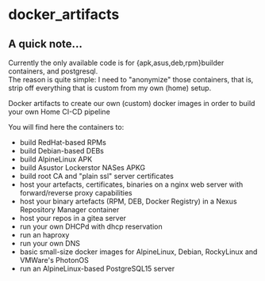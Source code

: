 <H1>docker_artifacts</H1>

<H2>A quick note...</H2>
Currently the only available code is for {apk,asus,deb,rpm}builder containers, and postgresql.<br>
The reason is quite simple: I need to "anonymize" those containers, that is, strip off everything that is custom from my own (home) setup.<br>




Docker artifacts to create our own (custom) docker images in order to build your own Home CI-CD pipeline

You will find here the containers to:
- build RedHat-based RPMs
- build Debian-based DEBs
- build AlpineLinux APK
- build Asustor Lockerstor NASes APKG
- build root CA and "plain ssl" server certificates
- host your artefacts, certificates, binaries on a nginx web server with forward/reverse proxy capabilities
- host your binary artefacts (RPM, DEB, Docker Registry) in a Nexus Repository Manager container
- host your repos in a gitea server
- run your own DHCPd with dhcp reservation
- run an haproxy
- run your own DNS
- basic small-size docker images for AlpineLinux, Debian, RockyLinux and VMWare's PhotonOS
- run an AlpineLinux-based PostgreSQL15 server

